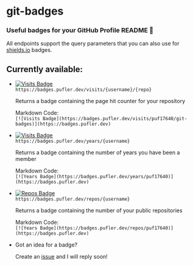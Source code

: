 # git-badges

### Useful badges for your GitHub Profile README 🎉

All endpoints support the query parameters that you can also use for [shields.io](https://shields.io) badges.

## Currently available:

- [![Visits Badge](https://badges.pufler.dev/visits/puf17640/git-badges)](https://badges.pufler.dev) <br>
  `https://badges.pufler.dev/visits/{username}/{repo}`
  
  Returns a badge containing the page hit counter for your repository
  
  Markdown Code: <br>`[![Visits Badge](https://badges.pufler.dev/visits/puf17640/git-badges)](https://badges.pufler.dev)`

- [![Visits Badge](https://badges.pufler.dev/years/puf17640)](https://badges.pufler.dev) <br>
  `https://badges.pufler.dev/years/{username}`
  
  Returns a badge containing the number of years you have been a member
  
  Markdown Code: <br>`[![Years Badge](https://badges.pufler.dev/years/puf17640)](https://badges.pufler.dev)`

- [![Repos Badge](https://badges.pufler.dev/repos/puf17640)](https://badges.pufler.dev) <br>
  `https://badges.pufler.dev/repos/{username}`
  
  Returns a badge containing the number of your public repositories
  
  Markdown Code: <br>`[![Years Badge](https://badges.pufler.dev/repos/puf17640)](https://badges.pufler.dev)`
  
- Got an idea for a badge? 

  Create an [issue](https://github.com/puf17640/git-badges/issues/new) and I will reply soon!
